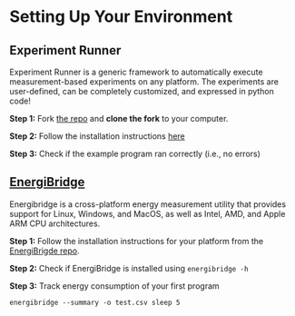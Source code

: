 # Setting Up Your Environment

## Experiment Runner
Experiment Runner is a generic framework to automatically execute measurement-based experiments on any platform. The experiments are user-defined, can be completely customized, and expressed in python code!

**Step 1:** Fork [the repo](https://github.com/S2-group/experiment-runner/tree/master) and **clone the fork** to your computer.

**Step 2:** Follow the installation instructions [here](https://github.com/S2-group/experiment-runner/tree/master)

**Step 3:** Check if the example program ran correctly (i.e., no errors)

## [EnergiBridge](https://github.com/tdurieux/EnergiBridge)
Energibridge is a cross-platform energy measurement utility that provides support for Linux, Windows, and MacOS, as well as Intel, AMD, and Apple ARM CPU architectures.

**Step 1:** Follow the installation instructions for your platform from the [EnergiBrigde repo](https://github.com/tdurieux/EnergiBridge?tab=readme-ov-file#install).

**Step 2:** Check if EnergiBridge is installed using `energibridge -h`

**Step 3:** Track energy consumption of your first program 
```
energibridge --summary -o test.csv sleep 5
```

